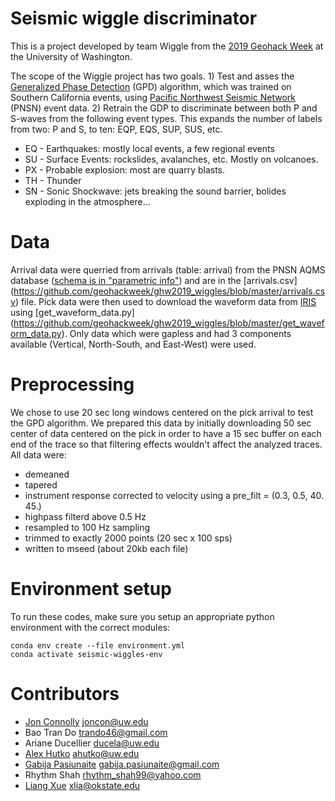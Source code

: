 # Seismic wiggle discriminator
This is a project developed by team Wiggle from the [2019 Geohack Week](https://geohackweek.github.io/) at the University of Washington. 

The scope of the Wiggle project has two goals. 1) Test and asses the [Generalized Phase Detection](https://github.com/interseismic/generalized-phase-detection) (GPD) algorithm, which was trained on Southern California events, using [Pacific Northwest Seismic Network](https://pnsn.org) (PNSN) event data. 2) Retrain the GDP to discriminate between both P and S-waves from the following event types.  This expands the number of labels from two: P and S, to ten: EQP, EQS, SUP, SUS, etc.
* EQ - Earthquakes: mostly local events, a few regional events
* SU - Surface Events: rockslides, avalanches, etc.  Mostly on volcanoes. 
* PX - Probable explosion: most are quarry blasts. 
* TH - Thunder
* SN - Sonic Shockwave: jets breaking the sound barrier, bolides exploding in the atmosphere...

# Data
Arrival data were querried from arrivals (table: arrival) from the PNSN AQMS database ([schema is in "parametric info"](http://www.ncedc.org/db/)) and are in the [arrivals.csv] (https://github.com/geohackweek/ghw2019_wiggles/blob/master/arrivals.csv) file. Pick data were then used to download the waveform data from [IRIS](http://ds.iris.edu/ds) using [get_waveform_data.py] (https://github.com/geohackweek/ghw2019_wiggles/blob/master/get_waveform_data.py).  Only data which were gapless and had 3 components available (Vertical, North-South, and East-West) were used.

# Preprocessing
We chose to use 20 sec long windows centered on the pick arrival to test the GPD algorithm.  We prepared this data by initially downloading 50 sec center of data centered on the pick in order to have a 15 sec buffer on each end of the trace so that filtering effects wouldn't affect the analyzed traces.  All data were:
* demeaned
* tapered
* instrument response corrected to velocity using a pre_filt = (0.3, 0.5, 40. 45.)
* highpass filterd above 0.5 Hz
* resampled to 100 Hz sampling
* trimmed to exactly 2000 points (20 sec x 100 sps)
* written to mseed (about 20kb each file)

# Environment setup
To run these codes, make sure you setup an appropriate python environment with the correct modules:
```
conda env create --file environment.yml
conda activate seismic-wiggles-env
```

# Contributors
* [Jon Connolly](https://github.com/joncon)  joncon@uw.edu
* Bao Tran Do  trando46@gmail.com
* Ariane Ducellier  ducela@uw.edu
* [Alex Hutko](https://github.com/alexhutko)  ahutko@uw.edu 
* [Gabija Pasiunaite](https://github.com/pasiunaite)  gabija.pasiunaite@gmail.com
* Rhythm Shah  rhythm_shah99@yahoo.com
* [Liang Xue](https://github.com/droxliang)  xlia@okstate.edu


